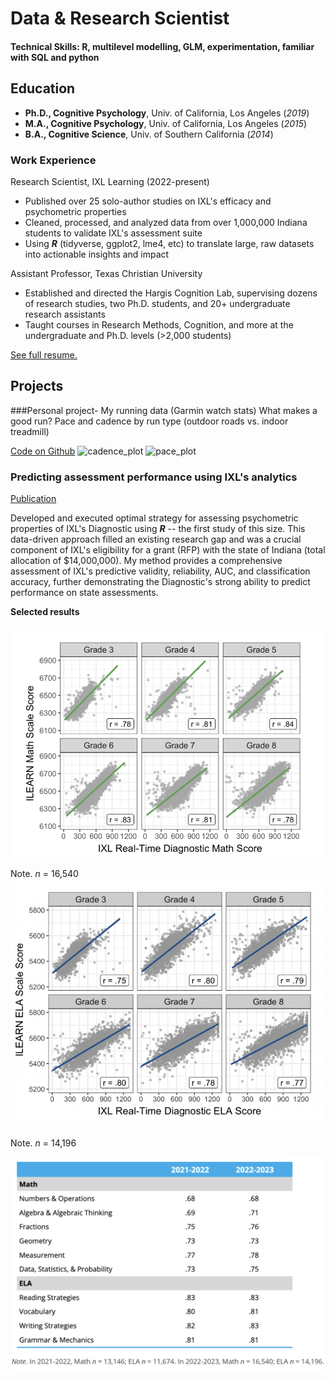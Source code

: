 # Data & Research Scientist

#### Technical Skills: R, multilevel modelling, GLM, experimentation, familiar with SQL and python

## Education
- **Ph.D., Cognitive Psychology**, Univ. of California, Los Angeles (_2019_)								       		
- **M.A., Cognitive Psychology**,	Univ. of California, Los Angeles (_2015_)	 			        		
- **B.A., Cognitive Science**, Univ. of Southern California (_2014_)
  
### Work Experience
Research Scientist, IXL Learning (2022-present)
- Published over 25 solo-author studies on IXL's efficacy and psychometric properties
- Cleaned, processed, and analyzed data from over 1,000,000 Indiana students to validate IXL's assessment suite
- Using _**R**_ (tidyverse, ggplot2, lme4, etc) to translate large, raw datasets into actionable insights and impact

Assistant Professor, Texas Christian University
- Established and directed the Hargis Cognition Lab, supervising dozens of research studies, two Ph.D. students, and 20+ undergraduate research assistants
- Taught courses in Research Methods, Cognition, and more at the undergraduate and Ph.D. levels (>2,000 students)

<a href="https://maryhargis.github.io/portfolio/img/MH-Resume.pdf" target="_blank">See full resume.</a>

## Projects

###Personal project- My running data (Garmin watch stats)
What makes a good run? Pace and cadence by run type (outdoor roads vs. indoor treadmill)

[Code on Github]([https://github.com/maryhargis/portfolio/tree/1b8e1d323730dc6726c4f49f027f2ecd255908f1/garmin])
![cadence_plot](/garmin/cadence-plot.png)
![pace_plot](/garmin/pace-plot.png)



### Predicting assessment performance using IXL's analytics
[Publication]([https://www.ixl.com/materials/us/research/Predicting_Performance_on_ILEARN.pdf])

Developed and executed optimal strategy for assessing psychometric properties of IXL's Diagnostic using _**R**_ -- the first study of this size. This data-driven approach filled an existing research gap and was a crucial component of IXL's eligibility for a grant (RFP) with the state of Indiana (total allocation of $14,000,000). My method provides a comprehensive assessment of IXL's predictive validity, reliability, AUC, and classification accuracy, further demonstrating the Diagnostic's strong ability to predict performance on state assessments.

**Selected results**

![ILEARN-Math](/img/ilearn-math-scatter.png)

Note. _n_ = 16,540
![ILEARN-ELA](/img/ilearn-ela-scatter.png)

Note. _n_ = 14,196

![ILEARN-AUC](/img/ilearn-auc-by-strand.png)


